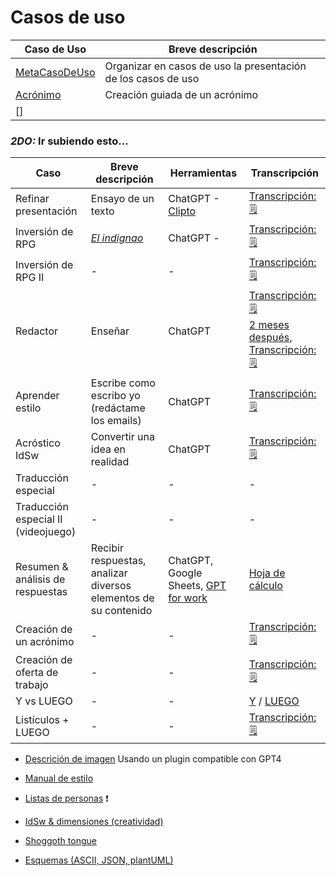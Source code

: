# Casos de uso


|Caso de Uso|Breve descripción|
|-|-|
|[MetaCasoDeUso](metaCasoDeUso.md)|Organizar en casos de uso la presentación de los casos de uso
|[Acrónimo](acronimo.md)|Creación guiada de un acrónimo|
|[]||




### *2DO:* Ir subiendo esto...


|Caso|Breve descripción|Herramientas|Transcripción|
|-|-|-|-|
|Refinar presentación|Ensayo de un texto|ChatGPT - [Clipto](https://www.clipto.com/)|[Transcripción: 🗒️](https://chat.openai.com/share/417e6c5b-5cf4-406b-b3a0-9c63a8ef3cf2)|
|Inversión de RPG|[*El indignao*](https://www.youtube.com/watch?v=umCSGBhGynk)|ChatGPT - |[Transcripción: 🗒️](https://chat.openai.com/share/84dbba5b-ae94-4042-9f82-c59da5f5708d)
|Inversión de RPG II|-|-|[Transcripción: 🗒️](https://chat.openai.com/share/c3659718-0f1c-423a-9eec-b2671cb63563)
|Redactor|Enseñar|ChatGPT|[Transcripción: 🗒️](https://twitter.com/mmasias/status/1612595396596875266)<br>[2 meses después, Transcripción: 🗒️](https://twitter.com/mmasias/status/1636138976770703360)
|Aprender estilo|Escribe como escribo yo (redáctame los emails)|ChatGPT|[Transcripción: 🗒️](https://chat.openai.com/share/584af1d9-e459-4fc3-b571-bf8a3c317d66)|
|Acróstico IdSw|Convertir una idea en realidad|ChatGPT|[Transcripción: 🗒️](https://chat.openai.com/share/93bccf33-5d9f-40c1-a141-50d7b738a125)|
|Traducción especial|-|-|-|
|Traducción especial II (videojuego)|-|-|-|
|Resumen & análisis de respuestas|Recibir respuestas, analizar diversos elementos de su contenido|ChatGPT, Google Sheets, [GPT for work](https://gptforwork.com/)|[Hoja de cálculo](https://docs.google.com/spreadsheets/d/10ByjpaajfxlpBmXImmQ-wE1TqPYr9FbFr-FiNEkRTB8/edit?usp=sharing)|
|Creación de un acrónimo|-|-|[Transcripción: 🗒️](https://chat.openai.com/share/57e396ef-1732-4321-94c8-a143267c0b01)|
|Creación de oferta de trabajo|-|-|[Transcripción: 🗒️](https://chat.openai.com/share/903b886f-449a-4442-85a2-f20e2a7cbc4e)
|Y vs LUEGO|-|-|[Y](https://chat.openai.com/share/de5d8a24-594a-45e1-a528-27fca6521fc6) / [LUEGO](https://chat.openai.com/share/17e92098-5a64-4655-873d-d78c4e27ed1b)
|Listículos + LUEGO|-|-|[Transcripción: 🗒️](https://chat.openai.com/share/8f0c43ff-07be-4d53-93e4-ad79c3f8ab8a)

- [Descrición de imagen](https://chat.openai.com/share/b55d8b96-f469-4f8a-966c-a7417af6248b) Usando un plugin compatible con GPT4
- [Manual de estilo](https://chat.openai.com/share/edf36184-6936-4741-847a-54ad7cda6fdc)
- [Listas de personas](https://docs.google.com/spreadsheets/d/165DnYz3crJugiWnKrc9OLPECBia9Nkx0u22IZqvdOco/edit?usp=sharing) ❗

- [IdSw & dimensiones (creatividad)](https://chat.openai.com/share/e397db65-985a-4356-9b88-b4d2b3301721)
- [Shoggoth tongue](https://chat.openai.com/share/6ced76cf-ce46-424b-a779-3dc0320b34be)
- [Esquemas (ASCII, JSON, plantUML)](https://chat.openai.com/share/5ca0aa11-da9b-4640-ba3a-1dee13623e79)
